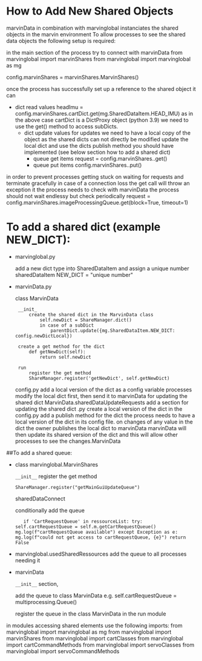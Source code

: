 
# How to Add New Shared Objects

marvinData in combination with marvinglobal instanciates the shared objects in the marvin environment
To allow processes to see the shared data objects the following setup is required:

in the main section of the process try to connect with marvinData
from marvinglobal import marvinShares
from marvinglobal import marvinglobal as mg

config.marvinShares = marvinShares.MarvinShares()

once the process has successfully set up a reference to the shared object it can 
- dict read values 
    headImu = config.marvinShares.cartDict.get(mg.SharedDataItem.HEAD_IMU)
        as in the above case cartDict is a DictProxy object (python 3.9) we need to use the get() method
        to access subDicts.
  - dict update values
        for updates we need to have a local copy of the object as the shared dicts can not directly be modified
        update the local dict and use the dicts publish method you should have implemented (see below section
        how to add a shared dict)
    - queue get items
      request = config.marvinShares.<queue>.get()
    - queue put items
      config.marvinShares.<queue>.put(<data>)

in order to prevent processes getting stuck on waiting for requests and terminate gracefully 
in case of a connection loss the get call will throw an exception
it the process needs to check with marvinData the process should not wait endlessy but check
periodically 
request = config.marvinShares.imageProcessingQueue.get(block=True, timeout=1)

# To add a shared dict (example NEW_DICT):
- marvinglobal.py
  
    add a new dict type into SharedDataItem and assign a unique number
    sharedDataItem
        NEW_DICT = "unique number"
  
  
 - marvinData.py
   
    class MarvinData
   
        __init_
            create the shared dict in the MarvinData class
                self.newDict = ShareManager.dict()
                in case of a subDict
                    parentDict.update({mg.SharedDataItem.NEW_DICT: config.newDictLocal})

        create a get method for the dict
            def getNewDict(self):
                return self.newDict

        run
            register the get method
            ShareManager.register('getNewDict', self.getNewDict)
                    
    config.py
        add a local version of the dict as a config variable
            processes modify the local dict first, then send it to marvinData for updating the shared dict
    MarvinData.sharedDataUpdateRequests
        add a section for updating the shared dict
<owner>.py
    create a local version of the dict in the config.py
    add a publish method for the dict
    the <owner> process needs to have a local version of the dict in its config file.
    on changes of any value in the dict the owner publishes the local dict to marvinData
    marvinData will then update its shared version of the dict and this will allow other processes to see the changes.MarvinData
        
      
##To add a shared queue:

-   class marvinglobal.MarvinShares
    
    `__init__` 
    register the get method
    
    `ShareManager.register("getMainGuiUpdateQueue") `

    sharedDataConnect  
    
    conditionally add the queue
    
    `    if 'CartRequestQueue' in ressourceList:
            try:
                self.cartRequestQueue = self.m.getCartRequestQueue()
                mg.log(f"cartRequestQueue available")
            except Exception as e:
                mg.log(f"could not get access to cartRequestQueue, {e}")
                return False
    `

-   marvinglobal.usedSharedRessources
    add the queue to all processes needing it

-   marvinData
    
    `__init__` section, 
    
    add the queue to class MarvinData
    e.g. self.cartRequestQueue = multiprocessing.Queue()

    register the queue in the class MarvinData in the run module

in modules accessing shared elements use the following imports:
    from marvinglobal import marvinglobal as mg
    from marvinglobal import marvinShares
    from marvinglobal import cartClasses
    from marvinglobal import cartCommandMethods
    from marvinglobal import servoClasses
    from marvinglobal import servoCommandMethods